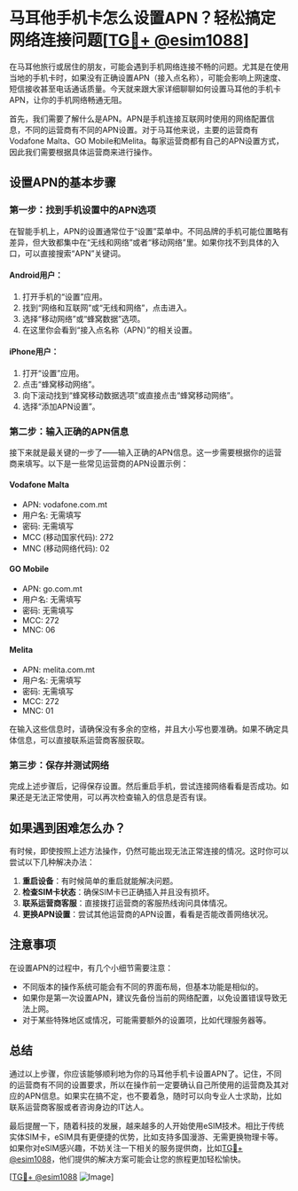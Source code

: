 # 马耳他手机卡怎么设置APN？轻松搞定网络连接问题[[TG💪+ @esim1088](https://t.me/s/esim1088)]

在马耳他旅行或居住的朋友，可能会遇到手机网络连接不畅的问题。尤其是在使用当地的手机卡时，如果没有正确设置APN（接入点名称），可能会影响上网速度、短信接收甚至电话通话质量。今天就来跟大家详细聊聊如何设置马耳他的手机卡APN，让你的手机网络畅通无阻。

首先，我们需要了解什么是APN。APN是手机连接互联网时使用的网络配置信息，不同的运营商有不同的APN设置。对于马耳他来说，主要的运营商有Vodafone Malta、GO Mobile和Melita。每家运营商都有自己的APN设置方式，因此我们需要根据具体运营商来进行操作。

## 设置APN的基本步骤

### 第一步：找到手机设置中的APN选项

在智能手机上，APN的设置通常位于“设置”菜单中。不同品牌的手机可能位置略有差异，但大致都集中在“无线和网络”或者“移动网络”里。如果你找不到具体的入口，可以直接搜索“APN”关键词。

#### Android用户：
1. 打开手机的“设置”应用。
2. 找到“网络和互联网”或“无线和网络”，点击进入。
3. 选择“移动网络”或“蜂窝数据”选项。
4. 在这里你会看到“接入点名称（APN）”的相关设置。

#### iPhone用户：
1. 打开“设置”应用。
2. 点击“蜂窝移动网络”。
3. 向下滚动找到“蜂窝移动数据选项”或直接点击“蜂窝移动网络”。
4. 选择“添加APN设置”。

### 第二步：输入正确的APN信息

接下来就是最关键的一步了——输入正确的APN信息。这一步需要根据你的运营商来填写。以下是一些常见运营商的APN设置示例：

#### Vodafone Malta
- APN: vodafone.com.mt
- 用户名: 无需填写
- 密码: 无需填写
- MCC (移动国家代码): 272
- MNC (移动网络代码): 02

#### GO Mobile
- APN: go.com.mt
- 用户名: 无需填写
- 密码: 无需填写
- MCC: 272
- MNC: 06

#### Melita
- APN: melita.com.mt
- 用户名: 无需填写
- 密码: 无需填写
- MCC: 272
- MNC: 01

在输入这些信息时，请确保没有多余的空格，并且大小写也要准确。如果不确定具体信息，可以直接联系运营商客服获取。

### 第三步：保存并测试网络

完成上述步骤后，记得保存设置。然后重启手机，尝试连接网络看看是否成功。如果还是无法正常使用，可以再次检查输入的信息是否有误。

## 如果遇到困难怎么办？

有时候，即使按照上述方法操作，仍然可能出现无法正常连接的情况。这时你可以尝试以下几种解决办法：

1. **重启设备**：有时候简单的重启就能解决问题。
2. **检查SIM卡状态**：确保SIM卡已正确插入并且没有损坏。
3. **联系运营商客服**：直接拨打运营商的客服热线询问具体情况。
4. **更换APN设置**：尝试其他运营商的APN设置，看看是否能改善网络状况。

## 注意事项

在设置APN的过程中，有几个小细节需要注意：

- 不同版本的操作系统可能会有不同的界面布局，但基本功能是相似的。
- 如果你是第一次设置APN，建议先备份当前的网络配置，以免设置错误导致无法上网。
- 对于某些特殊地区或情况，可能需要额外的设置项，比如代理服务器等。

## 总结

通过以上步骤，你应该能够顺利地为你的马耳他手机卡设置APN了。记住，不同的运营商有不同的设置要求，所以在操作前一定要确认自己所使用的运营商及其对应的APN信息。如果实在搞不定，也不要着急，随时可以向专业人士求助，比如联系运营商客服或者咨询身边的IT达人。

最后提醒一下，随着科技的发展，越来越多的人开始使用eSIM技术。相比于传统实体SIM卡，eSIM具有更便捷的优势，比如支持多国漫游、无需更换物理卡等。如果你对eSIM感兴趣，不妨关注一下相关的服务提供商，比如[TG💪+ @esim1088](https://t.me/s/esim1088)，他们提供的解决方案可能会让您的旅程更加轻松愉快。

[[TG💪+ @esim1088](https://t.me/s/esim1088) ![Image](https://i.postimg.cc/4NQfJmqS/Snipaste-2025-05-13-00-14-12.png)]